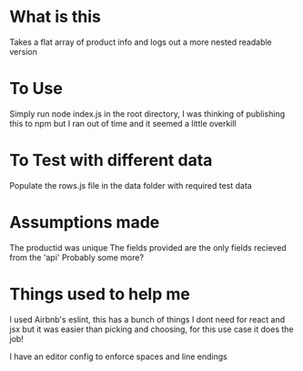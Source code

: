 # What is this
Takes a flat array of product info and logs out a more nested readable version

# To Use
Simply run node index.js in the root directory, I was thinking of publishing this to npm but I ran out of time and it seemed a little overkill

# To Test with different data
Populate the rows.js file in the data folder with required test data

# Assumptions made
The productid was unique
The fields provided are the only fields recieved from the 'api'
Probably some more?

# Things used to help me
I used Airbnb's eslint, this has a bunch of things I dont need for react and jsx but it was easier than picking and choosing, for this use case it does the job!

I have an editor config to enforce spaces and line endings

